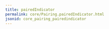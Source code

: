 ```yaml
---
title: pairedIndicator
permalink: core/Pairing.pairedIndicator.html
jsonid: core_pairing_pairedindicator
---
```

